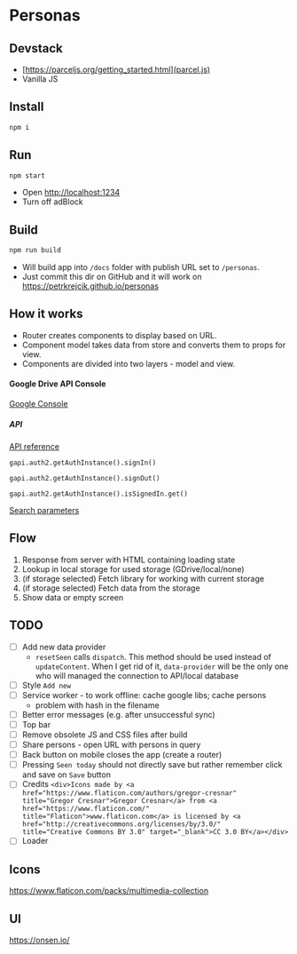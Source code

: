 # Personas

## Devstack
- [https://parceljs.org/getting_started.html](parcel.js)
- Vanilla JS

## Install
```sh
npm i
```

## Run
```sh
npm start
```

- Open [http://localhost:1234]()
- Turn off adBlock

## Build
```sh
npm run build
```
- Will build app into `/docs` folder with publish URL set to `/personas`.
- Just commit this dir on GitHub and it will work on https://petrkrejcik.github.io/personas

## How it works
- Router creates components to display based on URL.
- Component model takes data from store and converts them to props for view.
- Components are divided into two layers - model and view.

#### Google Drive API Console
[Google Console](https://console.developers.google.com/apis/credentials?project=personas-220021&folder&organizationId)

##### API
[API reference](https://developers.google.com/drive/api/v2/reference)

`gapi.auth2.getAuthInstance().signIn()`

`gapi.auth2.getAuthInstance().signOut()`

`gapi.auth2.getAuthInstance().isSignedIn.get()`

[Search parameters](https://developers.google.com/drive/api/v3/search-parameters)

## Flow
1. Response from server with HTML containing loading state
1. Lookup in local storage for used storage (GDrive/local/none)
1. (if storage selected) Fetch library for working with current storage
1. (if storage selected) Fetch data from the storage
1. Show data or empty screen

## TODO
- [ ] Add new data provider
  - `resetSeen` calls `dispatch`. This method should be used instead of `updateContent`. When I get rid of it, `data-provider` will be the only one
  who will managed the connection to API/local database
- [ ] Style `Add new`
- [ ] Service worker - to work offline: cache google libs; cache persons
  - problem with hash in the filename
- [ ] Better error messages (e.g. after unsuccessful sync)
- [ ] Top bar
- [ ] Remove obsolete JS and CSS files after build
- [ ] Share persons - open URL with persons in query
- [ ] Back button on mobile closes the app (create a router)
- [ ] Pressing `Seen today` should not directly save but rather remember click and save on `Save` button
- [ ] Credits
	`<div>Icons made by <a href="https://www.flaticon.com/authors/gregor-cresnar" title="Gregor Cresnar">Gregor Cresnar</a> from <a href="https://www.flaticon.com/" 			    title="Flaticon">www.flaticon.com</a> is licensed by <a href="http://creativecommons.org/licenses/by/3.0/" 			    title="Creative Commons BY 3.0" target="_blank">CC 3.0 BY</a></div>`
- [ ] Loader

## Icons
https://www.flaticon.com/packs/multimedia-collection

## UI
https://onsen.io/
